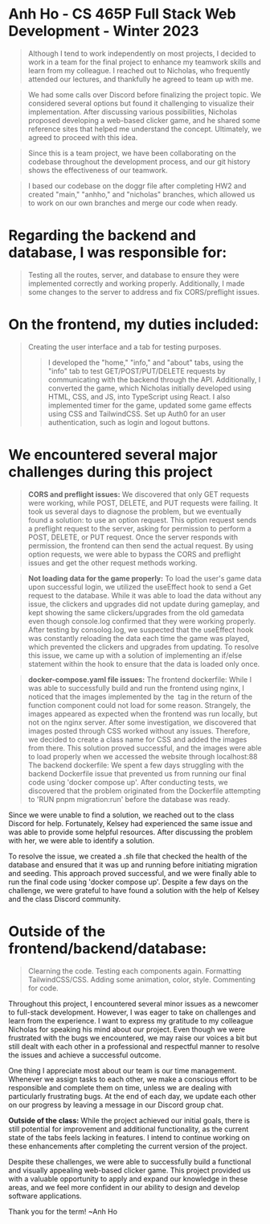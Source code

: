 # Anh Ho - CS 465P Full Stack Web Development - Winter 2023

>Although I tend to work independently on most projects, I decided to work in a team for the final project to enhance my teamwork skills and learn from my colleague. I reached out to Nicholas, who frequently attended our lectures, and thankfully he agreed to team up with me.

>We had some calls over Discord before finalizing the project topic. We considered several options but found it challenging to visualize their implementation. After discussing various possibilities, Nicholas proposed developing a web-based clicker game, and he shared some reference sites that helped me understand the concept. Ultimately, we agreed to proceed with this idea.

>Since this is a team project, we have been collaborating on the codebase throughout the development process, and our git history shows the effectiveness of our teamwork. 

>I based our codebase on the doggr file after completing HW2 and created "main," "anhho," and "nicholas" branches, which allowed us to work on our own branches and merge our code when ready.

# Regarding the backend and database, I was responsible for:

> Testing all the routes, server, and database to ensure they were implemented correctly and working properly. Additionally, I made some changes to the server to address and fix CORS/preflight issues.

# On the frontend, my duties included: 

> Creating the user interface and a tab for testing purposes. 
> >I developed the "home," "info," and "about" tabs, using the "info" tab to test GET/POST/PUT/DELETE requests by communicating with the backend through the API. 
> >Additionally, I converted the game, which Nicholas initially developed using HTML, CSS, and JS, into TypeScript using React. I also implemented timer for the game, updated some game effects using CSS and TailwindCSS.
> Set up Auth0 for an user authentication, such as login and logout buttons.
# We encountered several major challenges during this project

>**CORS and preflight issues:** We discovered that only GET requests were working, while POST, DELETE, and PUT requests were failing. It took us several days to diagnose the problem, but we eventually found a solution: to use an option request. This option request sends a preflight request to the server, asking for permission to perform a POST, DELETE, or PUT request. Once the server responds with permission, the frontend can then send the actual request. By using option requests, we were able to bypass the CORS and preflight issues and get the other request methods working.

> **Not loading data for the game properly:** To load the user's game data upon successful login, we utilized the useEffect hook to send a Get request to the database. While it was able to load the data without any issue, the clickers and upgrades did not update during gameplay, and kept showing the same clickers/upgrades from the old gamedata even though console.log confirmed that they were working properly. After testing by consolog.log, we suspected that the useEffect hook was constantly reloading the data each time the game was played, which prevented the clickers and upgrades from updating. To resolve this issue, we came up with a solution of implementing an if/else statement within the hook to ensure that the data is loaded only once.

> **docker-compose.yaml file issues:** 
> The frontend dockerfile: While I was able to successfully build and run the frontend using nginx, I noticed that the images implemented by the <img> tag in the return of the function component could not load for some reason. Strangely, the images appeared as expected when the frontend was run locally, but not on the nginx server.
After some investigation, we discovered that images posted through CSS worked without any issues. Therefore, we decided to create a class name for CSS and added the images from there. This solution proved successful, and the images were able to load properly when we accessed the website through localhost:88
> The backend dockerfile: We spent a few days struggling with the backend Dockerfile issue that prevented us from running our final code using 'docker compose up'. After conducting tests, we discovered that the problem originated from the Dockerfile attempting to 'RUN pnpm migration:run' before the database was ready.

Since we were unable to find a solution, we reached out to the class Discord for help. Fortunately, Kelsey had experienced the same issue and was able to provide some helpful resources. After discussing the problem with her, we were able to identify a solution.

To resolve the issue, we created a .sh file that checked the health of the database and ensured that it was up and running before initiating migration and seeding. This approach proved successful, and we were finally able to run the final code using 'docker compose up'. Despite a few days on the challenge, we were grateful to have found a solution with the help of Kelsey and the class Discord community.

# Outside of the frontend/backend/database: 
> Clearning the code.
> Testing each components again.
> Formatting TailwindCSS/CSS.
> Adding some animation, color, style. 
> Commenting for code. 


Throughout this project, I encountered several minor issues as a newcomer to full-stack development. However, I was eager to take on challenges and learn from the experience. I want to express my gratitude to my colleague Nicholas for speaking his mind about our project. Even though we were frustrated with the bugs we encountered, we may raise our voices a bit but still dealt with each other in a professional and respectful manner to resolve the issues and achieve a successful outcome.

One thing I appreciate most about our team is our time management. Whenever we assign tasks to each other, we make a conscious effort to be responsible and complete them on time, unless we are dealing with particularly frustrating bugs. At the end of each day, we update each other on our progress by leaving a message in our Discord group chat.

**Outside of the class:**
While the project achieved our initial goals, there is still potential for improvement and additional functionality, as the current state of the tabs feels lacking in features. I intend to continue working on these enhancements after completing the current version of the project.

Despite these challenges, we were able to successfully build a functional and visually appealing web-based clicker game. This project provided us with a valuable opportunity to apply and expand our knowledge in these areas, and we feel more confident in our ability to design and develop software applications. 

Thank you for the term! 
~Anh Ho